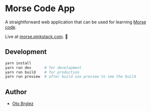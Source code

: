 # Morse Code App

A straightforward web application that can be used for learning [Morse code][morse-code].

Live at [morse.pinkstack.com][morse-live]. 🚀

## Development

```bash
yarn install
yarn run dev      # for development
yarn run build    # for production
yarn run preview  # after build use preview to see the build
```

## Author

- [Oto Brglez](https://github.com/otobrglez)

[morse-code]: https://en.wikipedia.org/wiki/Morse_code
[morse-live]: https://morse.pinkstack.com
